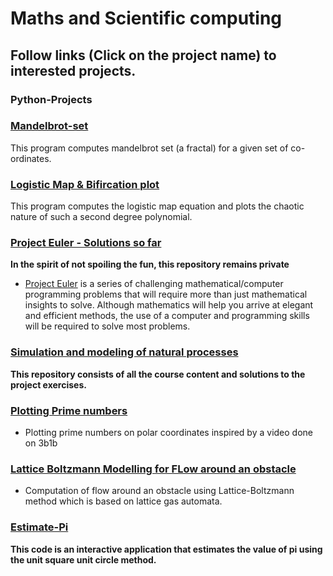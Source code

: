 # Maths and Scientific computing

## Follow links (Click on the project name) to interested projects.

### Python-Projects

### [Mandelbrot-set](https://github.com/M87K452b/Mandelbrot-set)
This program computes mandelbrot set (a fractal) for a given set of co-ordinates.

### [Logistic Map & Bifircation plot](https://github.com/M87K452b/logistic-map-plot)
This program computes the logistic map equation and plots the chaotic nature of such a second degree polynomial.

### [Project Euler - Solutions so far](https://github.com/M87K452b/project-euler)
**In the spirit of not spoiling the fun, this repository remains private**
*  [Project Euler](https://projecteuler.net/about) is a series of challenging mathematical/computer programming problems that will require more than just mathematical insights to solve. Although mathematics will help you arrive at elegant and efficient methods, the use of a computer and programming skills will be required to solve most problems.

### [Simulation and modeling of natural processes](https://github.com/M87K452b/simulation-and-modelling-of-natural-processes)
**This repository consists of all the course content and solutions to the project exercises.**

### [Plotting Prime numbers](https://github.com/M87K452b/plotting-primes)
* Plotting prime numbers on polar coordinates inspired by a video done on 3b1b

### [Lattice Boltzmann Modelling for FLow around an obstacle](https://github.com/M87K452b/LatticeBoltzmann-flowaroundobstacle)
* Computation of flow around an obstacle using Lattice-Boltzmann method which is based on lattice gas automata.

### [Estimate-Pi](https://github.com/M87K452b/Estimate-Pi)
**This code is an interactive application that estimates the value of pi using the unit square unit circle method.**
